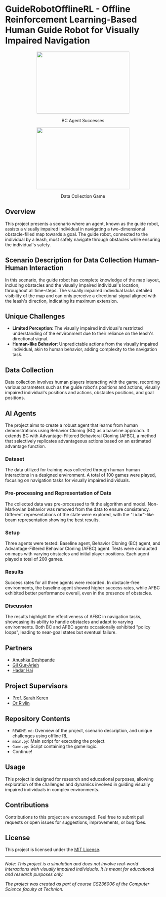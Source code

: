 # GuideRobotOfflineRL - Offline Reinforcement Learning-Based Human Guide Robot for Visually Impaired Navigation


<div align="center">

<img src="https://github.com/hadar-hai/GuideRobotOfflineRL/assets/64587231/bc6c72ac-66ba-4f78-8a3e-af4bf0c8072f" width="300" height="200">

BC Agent Successes

</div>

<div align="center">

<img src="https://github.com/hadar-hai/GuideRobotOfflineRL/assets/64587231/892670e7-7b61-4be3-a594-733ea1613788" width="300" height="200">

Data Collection Game 

</div>


## Overview

This project presents a scenario where an agent, known as the guide robot, assists a visually impaired individual in navigating a two-dimensional obstacle-filled map towards a goal. The guide robot, connected to the individual by a leash, must safely navigate through obstacles while ensuring the individual's safety.

## Scenario Description for Data Collection Human-Human Interaction

In this scenario, the guide robot has complete knowledge of the map layout, including obstacles and the visually impaired individual's location, throughout all time-steps. The visually impaired individual lacks detailed visibility of the map and can only perceive a directional signal aligned with the leash's direction, indicating its maximum extension.

## Unique Challenges

- **Limited Perception**: The visually impaired individual's restricted understanding of the environment due to their reliance on the leash's directional signal.
- **Human-like Behavior**: Unpredictable actions from the visually impaired individual, akin to human behavior, adding complexity to the navigation task.

## Data Collection

Data collection involves human players interacting with the game, recording various parameters such as the guide robot's positions and actions, visually impaired individual's positions and actions, obstacles positions, and goal positions.

## AI Agents

The project aims to create a robust agent that learns from human demonstrations using Behavior Cloning (BC) as a baseline approach. It extends BC with Advantage-Filtered Behavioral Cloning (AFBC), a method that selectively replicates advantageous actions based on an estimated advantage function.

### Dataset

The data utilized for training was collected through human-human interactions in a designed environment. A total of 100 games were played, focusing on navigation tasks for visually impaired individuals.

### Pre-processing and Representation of Data

The collected data was pre-processed to fit the algorithm and model. Non-Markovian behavior was removed from the data to ensure consistency. Different representations of the state were explored, with the "Lidar"-like beam representation showing the best results.

### Setup

Three agents were tested: Baseline agent, Behavior Cloning (BC) agent, and Advantage-Filtered Behavior Cloning (AFBC) agent. Tests were conducted on maps with varying obstacles and initial player positions. Each agent played a total of 200 games.

### Results

Success rates for all three agents were recorded. In obstacle-free environments, the baseline agent showed higher success rates, while AFBC exhibited better performance overall, even in the presence of obstacles.

### Discussion

The results highlight the effectiveness of AFBC in navigation tasks, showcasing its ability to handle obstacles and adapt to varying environments. Both BC and AFBC agents occasionally exhibited "policy loops", leading to near-goal states but eventual failure.

## Partners

- [Anushka Deshpande](https://github.com/Anna4142)
- [Gil Gur-Arieh](https://github.com/gilgurarieh)
- [Hadar Hai](https://github.com/hadar-hai)

## Project Supervisors

- [Prof. Sarah Keren](https://sarahk.cs.technion.ac.il/)
- [Or Rivlin](https://github.com/orrivlin)

## Repository Contents

- `README.md`: Overview of the project, scenario description, and unique challenges using offline RL.
- `main.py`: Main script for executing the project.
- `Game.py`: Script containing the game logic.
- Continue!

## Usage

This project is designed for research and educational purposes, allowing exploration of the challenges and dynamics involved in guiding visually impaired individuals in complex environments.

## Contributions

Contributions to this project are encouraged. Feel free to submit pull requests or open issues for suggestions, improvements, or bug fixes.

## License

This project is licensed under the [MIT License](https://opensource.org/licenses/MIT).

---
*Note: This project is a simulation and does not involve real-world interactions with visually impaired individuals. It is meant for educational and research purposes only.*

*The project was created as part of course CS236006 of the Computer Science faculty at Technion.*
